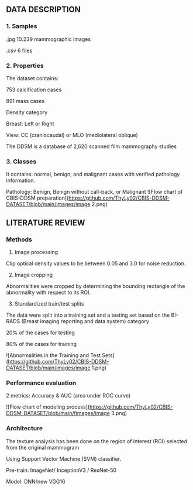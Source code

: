 
## DATA DESCRIPTION 
### 1. Samples
.jpg 10.239 mammographic images

.csv 6 files

### 2. Properties
The dataset contains:

753 calcification cases

891 mass cases

Density category

Breast: Left or Right

View: CC (craniocaudal) or MLO (mediolateral oblique)

The DDSM is a database of 2,620 scanned film mammography studies

### 3. Classes
It contains: normal, benign, and malignant cases with verified pathology information.

Pathology: Benign, Benign without call-back, or Malignant
![Flow chart of CBIS-DDSM preparation](https://github.com/ThyLy02/CBIS-DDSM-DATASET/blob/main/images/image 2.png)


## LITERATURE REVIEW
### Methods
1. Image processing

Clip optical density values to be between 0.05 and 3.0 for noise reduction.

2. Image cropping

Abnormalities were cropped by determining the bounding rectangle of the abnormality with respect to its ROI.

3. Standardized train/test splits

The data were split into a training set and a testing set based on the BI-RADS (Breast imaging reporting and data system) category

20% of the cases for testing

80% of the cases for training

![Abnormalities in the Training and Test Sets](https://github.com/ThyLy02/CBIS-DDSM-DATASET/blob/main/images/image 1.png)

### Performance evaluation

2 metrics: Accuracy & AUC (area under ROC curve)

![Flow chart of modeling process](https://github.com/ThyLy02/CBIS-DDSM-DATASET/blob/main/fimages/image 3.png)

### Architecture
The texture analysis has been done on the region of interest (ROI) selected from the original mammogram

Using Support Vector Machine (SVM) classifier.

Pre-train: ImageNet/ InceptionV3 / ResNet-50

Model: DNN/new VGG16




